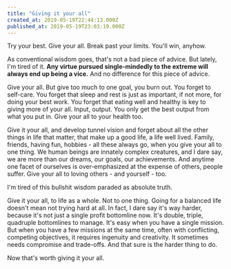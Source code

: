 ```yaml
---
title: "Giving it your all"
created_at: 2019-05-19T22:44:13.000Z
published_at: 2019-05-19T23:03:19.000Z
---
```

Try your best. Give your all. Break past your limits. You'll win, anyhow.

  

As conventional wisdom goes, that's not a bad piece of advice. But lately, I'm tired of it. **Any virtue pursued single-mindedly to the extreme will always end up being a vice.** And no difference for this piece of advice.

  

Give your all. But give too much to one goal, you burn out. You forget to self-care. You forget that sleep and rest is just as important, if not more, for doing your best work. You forget that eating well and healthy is key to giving more of your all. Input, output. You only get the best output from what you put in. Give your all to your health too.

  

Give it your all, and develop tunnel vision and forget about all the other things in life that matter, that make up a good life, a life well lived. Family, friends, having fun, hobbies - all these always go, when you give your all to one thing. We human beings are innately complex creatures, and I dare say, we are more than our dreams, our goals, our achievements. And anytime one facet of ourselves is over-emphasized at the expense of others, people suffer. Give your all to loving others - and yourself - too.

  

I'm tired of this bullshit wisdom paraded as absolute truth.

  

Give it your all, to life as a whole. Not to one thing. Going for a balanced life doesn't mean not trying hard at all. In fact, I dare say it's way harder, because it's not just a single profit bottomline now. It's double, triple, quadruple bottomlines to manage. It's easy when you have a single mission. But when you have a few missions at the same time, often with conflicting, competing objectives, it requires ingenuity and creativity. It sometimes needs compromise and trade-offs. And that sure is the harder thing to do. 

  

Now that's worth giving it your all.
